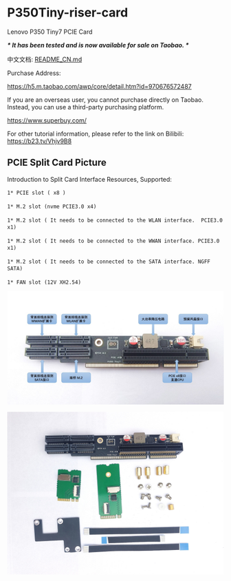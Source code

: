 # P350Tiny-riser-card

Lenovo P350 Tiny7 PCIE Card

***\* It has been tested and is now available for sale on Taobao. \****

中文文档: [README_CN.md](README_CN.md)


Purchase Address:

https://h5.m.taobao.com/awp/core/detail.htm?id=970676572487

If you are an overseas user, you cannot purchase directly on Taobao. Instead, you can use a third-party purchasing platform.

https://www.superbuy.com/


For other tutorial information, please refer to the link on Bilibili:  https://b23.tv/Vhjv9B8


## PCIE Split Card Picture

Introduction to Split Card Interface Resources, Supported: 

    1* PCIE slot ( x8 )

    1* M.2 slot (nvme PCIE3.0 x4)

    1* M.2 slot ( It needs to be connected to the WLAN interface.  PCIE3.0 x1)

    1* M.2 slot ( It needs to be connected to the WWAN interface. PCIE3.0 x1)

    1* M.2 slot ( It needs to be connected to the SATA interface. NGFF SATA)

    1* FAN slot (12V XH2.54)

![Alt](img/Snipaste_2025-08-25_21-44-05.jpg)

![Alt](img/IMG_20250824_175204.jpg)
